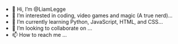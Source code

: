 - 👋 Hi, I’m @LiamLegge
- 👀 I’m interested in coding, video games and magic (A true nerd)...
- 🌱 I’m currently learning Python, JavaScript, HTML, and CSS...
- 💞️ I’m looking to collaborate on ...
- 📫 How to reach me ...

<!---
LiamLegge/LiamLegge is a ✨ special ✨ repository because its `READABOUTME.md` (this file) appears on your GitHub profile.
You can click the Preview link to take a look at your changes.
--->
